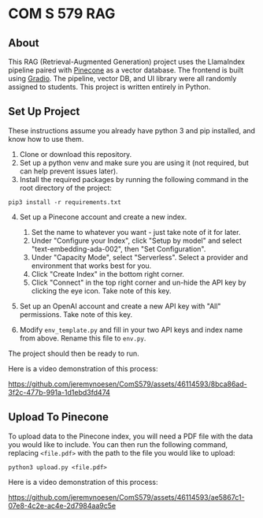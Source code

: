 # COM S 579 RAG

## About

This RAG (Retrieval-Augmented Generation) project uses the LlamaIndex pipeline paired
with [Pinecone](https://www.pinecone.io/) as a vector database. The frontend is built
using [Gradio](https://www.gradio.app/). The pipeline, vector DB, and UI library were all randomly assigned to students.
This project is written entirely in Python.

## Set Up Project

These instructions assume you already have python 3 and pip installed, and know how to use them.

1. Clone or download this repository.
2. Set up a python venv and make sure you are using it (not required, but can help prevent issues later).
3. Install the required packages by running the following command in the root directory of the project:

```
pip3 install -r requirements.txt
```

4. Set up a Pinecone account and create a new index.

    1. Set the name to whatever you want - just take note of it for later.
    2. Under "Configure your Index", click "Setup by model" and select "text-embedding-ada-002", then "Set
       Configuration".
    3. Under "Capacity Mode", select "Serverless". Select a provider and environment that works best for you.
    4. Click "Create Index" in the bottom right corner.
    5. Click "Connect" in the top right corner and un-hide the API key by clicking the eye icon. Take note of this key.

5. Set up an OpenAI account and create a new API key with "All" permissions. Take note of this key.
6. Modify `env_template.py` and fill in your two API keys and index name from above. Rename this file to `env.py`.

The project should then be ready to run.

Here is a video demonstration of this process:

https://github.com/jeremynoesen/ComS579/assets/46114593/8bca86ad-3f2c-477b-991a-1d1ebd3fd474

## Upload To Pinecone

To upload data to the Pinecone index, you will need a PDF file with the data you would like to include. You can then run
the following command, replacing `<file.pdf>` with the path to the file you would like to upload:

```
python3 upload.py <file.pdf>
```

Here is a video demonstration of this process:

https://github.com/jeremynoesen/ComS579/assets/46114593/ae5867c1-07e8-4c2e-ac4e-2d7984aa9c5e
